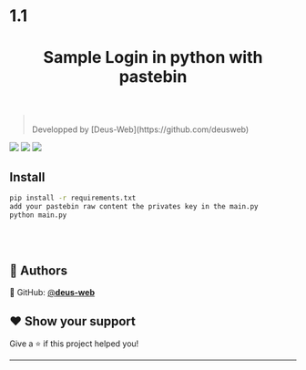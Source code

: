 # 1.1
<h1 align="center">Sample Login in python with pastebin</h1>
<br>
<p>


> <br>
> Developped by [Deus-Web](https://github.com/deusweb)


<img src="https://media.discordapp.net/attachments/973770127214518292/974060824102584390/unknown.png"/>
<img src="https://cdn.discordapp.com/attachments/973770127214518292/974061032492384306/unknown.png"/>
<img src="https://cdn.discordapp.com/attachments/973770127214518292/974061090231173130/unknown.png"/> 

## Install

```sh
pip install -r requirements.txt
add your pastebin raw content the privates key in the main.py
python main.py
```

<br>
<br>

## 👤 Authors

👤 GitHub: [@**deus-web**](https://github.com/deusweb)<br>

## ❤ Show your support

Give a ⭐️ if this project helped you!


***
